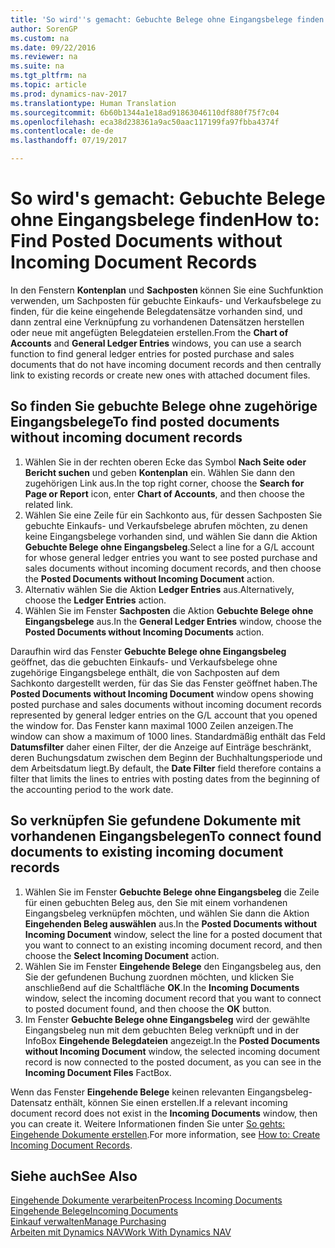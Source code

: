 ```yaml
---
title: 'So wird''s gemacht: Gebuchte Belege ohne Eingangsbelege finden'
author: SorenGP
ms.custom: na
ms.date: 09/22/2016
ms.reviewer: na
ms.suite: na
ms.tgt_pltfrm: na
ms.topic: article
ms.prod: dynamics-nav-2017
ms.translationtype: Human Translation
ms.sourcegitcommit: 6b60b1344a1e18ad91863046110df880f75f7c04
ms.openlocfilehash: eca38d238361a9ac50aac117199fa97fbba4374f
ms.contentlocale: de-de
ms.lasthandoff: 07/19/2017

---
```


# <a name="how-to-find-posted-documents-without-incoming-document-records"></a><span data-ttu-id="4c614-102">So wird's gemacht: Gebuchte Belege ohne Eingangsbelege finden</span><span class="sxs-lookup"><span data-stu-id="4c614-102">How to: Find Posted Documents without Incoming Document Records</span></span>
<span data-ttu-id="4c614-103">In den Fenstern **Kontenplan** und **Sachposten** können Sie eine Suchfunktion verwenden, um Sachposten für gebuchte Einkaufs- und Verkaufsbelege zu finden, für die keine eingehende Belegdatensätze vorhanden sind, und dann zentral eine Verknüpfung zu vorhandenen Datensätzen herstellen oder neue mit angefügten Belegdateien erstellen.</span><span class="sxs-lookup"><span data-stu-id="4c614-103">From the **Chart of Accounts** and **General Ledger Entries** windows, you can use a search function to find general ledger entries for posted purchase and sales documents that do not have incoming document records and then centrally link to existing records or create new ones with attached document files.</span></span>

## <a name="to-find-posted-documents-without-incoming-document-records"></a><span data-ttu-id="4c614-104">So finden Sie gebuchte Belege ohne zugehörige Eingangsbelege</span><span class="sxs-lookup"><span data-stu-id="4c614-104">To find posted documents without incoming document records</span></span>
1. <span data-ttu-id="4c614-105">Wählen Sie in der rechten oberen Ecke das Symbol **Nach Seite oder Bericht suchen** und geben **Kontenplan** ein. Wählen Sie dann den zugehörigen Link aus.</span><span class="sxs-lookup"><span data-stu-id="4c614-105">In the top right corner, choose the **Search for Page or Report** icon, enter **Chart of Accounts**, and then choose the related link.</span></span>
2. <span data-ttu-id="4c614-106">Wählen Sie eine Zeile für ein Sachkonto aus, für dessen Sachposten Sie gebuchte Einkaufs- und Verkaufsbelege abrufen möchten, zu denen keine Eingangsbelege vorhanden sind, und wählen Sie dann die Aktion **Gebuchte Belege ohne Eingangsbeleg**.</span><span class="sxs-lookup"><span data-stu-id="4c614-106">Select a line for a G/L account for whose general ledger entries you want to see posted purchase and sales documents without incoming document records, and then choose the **Posted Documents without Incoming Document** action.</span></span>
3. <span data-ttu-id="4c614-107">Alternativ wählen Sie die Aktion **Ledger Entries** aus.</span><span class="sxs-lookup"><span data-stu-id="4c614-107">Alternatively, choose the **Ledger Entries** action.</span></span>
4. <span data-ttu-id="4c614-108">Wählen Sie im Fenster **Sachposten** die Aktion **Gebuchte Belege ohne Eingangsbelege** aus.</span><span class="sxs-lookup"><span data-stu-id="4c614-108">In the **General Ledger Entries** window, choose the **Posted Documents without Incoming Documents** action.</span></span>

<span data-ttu-id="4c614-109">Daraufhin wird das Fenster **Gebuchte Belege ohne Eingangsbeleg** geöffnet, das die gebuchten Einkaufs- und Verkaufsbelege ohne zugehörige Eingangsbelege enthält, die von Sachposten auf dem Sachkonto dargestellt werden, für das Sie das Fenster geöffnet haben.</span><span class="sxs-lookup"><span data-stu-id="4c614-109">The **Posted Documents without Incoming Document** window opens showing posted purchase and sales documents without incoming document records represented by general ledger entries on the G/L account that you opened the window for.</span></span> <span data-ttu-id="4c614-110">Das Fenster kann maximal 1000 Zeilen anzeigen.</span><span class="sxs-lookup"><span data-stu-id="4c614-110">The window can show a maximum of 1000 lines.</span></span> <span data-ttu-id="4c614-111">Standardmäßig enthält das Feld **Datumsfilter** daher einen Filter, der die Anzeige auf Einträge beschränkt, deren Buchungsdatum zwischen dem Beginn der Buchhaltungsperiode und dem Arbeitsdatum liegt.</span><span class="sxs-lookup"><span data-stu-id="4c614-111">By default, the **Date Filter** field therefore contains a filter that limits the lines to entries with posting dates from the beginning of the accounting period to the work date.</span></span>

## <a name="to-connect-found-documents-to-existing-incoming-document-records"></a><span data-ttu-id="4c614-112">So verknüpfen Sie gefundene Dokumente mit vorhandenen Eingangsbelegen</span><span class="sxs-lookup"><span data-stu-id="4c614-112">To connect found documents to existing incoming document records</span></span>
1. <span data-ttu-id="4c614-113">Wählen Sie im Fenster **Gebuchte Belege ohne Eingangsbeleg** die Zeile für einen gebuchten Beleg aus, den Sie mit einem vorhandenen Eingangsbeleg verknüpfen möchten, und wählen Sie dann die Aktion **Eingehenden Beleg auswählen** aus.</span><span class="sxs-lookup"><span data-stu-id="4c614-113">In the **Posted Documents without Incoming Document** window, select the line for a posted document that you want to connect to an existing incoming document record, and then choose the **Select Incoming Document** action.</span></span>
2. <span data-ttu-id="4c614-114">Wählen Sie im Fenster **Eingehende Belege** den Eingangsbeleg aus, den Sie der gefundenen Buchung zuordnen möchten, und klicken Sie anschließend auf die Schaltfläche **OK**.</span><span class="sxs-lookup"><span data-stu-id="4c614-114">In the **Incoming Documents** window, select the incoming document record that you want to connect to posted document found, and then choose the **OK** button.</span></span>
3. <span data-ttu-id="4c614-115">Im Fenster **Gebuchte Belege ohne Eingangsbeleg** wird der gewählte Eingangsbeleg nun mit dem gebuchten Beleg verknüpft und in der InfoBox **Eingehende Belegdateien** angezeigt.</span><span class="sxs-lookup"><span data-stu-id="4c614-115">In the **Posted Documents without Incoming Document** window, the selected incoming document record is now connected to the posted document, as you can see in the **Incoming Document Files** FactBox.</span></span>

<span data-ttu-id="4c614-116">Wenn das Fenster **Eingehende Belege** keinen relevanten Eingangsbeleg-Datensatz enthält, können Sie einen erstellen.</span><span class="sxs-lookup"><span data-stu-id="4c614-116">If a relevant incoming document record does not exist in the **Incoming Documents** window, then you can create it.</span></span> <span data-ttu-id="4c614-117">Weitere Informationen finden Sie unter [So gehts: Eingehende Dokumente erstellen](across-how-create-income-document-records.md).</span><span class="sxs-lookup"><span data-stu-id="4c614-117">For more information, see [How to: Create Incoming Document Records](across-how-create-income-document-records.md).</span></span>

## <a name="see-also"></a><span data-ttu-id="4c614-118">Siehe auch</span><span class="sxs-lookup"><span data-stu-id="4c614-118">See Also</span></span>  
[<span data-ttu-id="4c614-119">Eingehende Dokumente verarbeiten</span><span class="sxs-lookup"><span data-stu-id="4c614-119">Process Incoming Documents</span></span>](across-process-income-documents.md)  
[<span data-ttu-id="4c614-120">Eingehende Belege</span><span class="sxs-lookup"><span data-stu-id="4c614-120">Incoming Documents</span></span>](across-income-documents.md)  
[<span data-ttu-id="4c614-121">Einkauf verwalten</span><span class="sxs-lookup"><span data-stu-id="4c614-121">Manage Purchasing</span></span>](purchasing-manage-purchasing.md)  
[<span data-ttu-id="4c614-122">Arbeiten mit Dynamics NAV</span><span class="sxs-lookup"><span data-stu-id="4c614-122">Work With Dynamics NAV</span></span>](ui-work-product.md)

